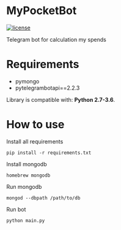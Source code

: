 # MyPocketBot
[![license](https://img.shields.io/github/license/mashape/apistatus.svg?maxAge=2592000)](https://github.com/Donskov7/mypocketbot/blob/master/LICENSE)

Telegram bot for calculation my spends

# Requirements
- pymongo
- pytelegrambotapi==2.2.3

Library is compatible with: __Python 2.7-3.6__.

# How to use
Install all requirements
```
pip install -r requirements.txt
```

Install mongodb
```
homebrew mongodb
```

Run mongodb
```
mongod --dbpath /path/to/db
```

Run bot
```
python main.py
```
